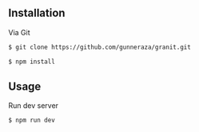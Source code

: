 ## Installation

Via Git

``` bash
$ git clone https://github.com/gunneraza/granit.git

```

``` bash
$ npm install

```


## Usage
Run dev server

``` bash
$ npm run dev
